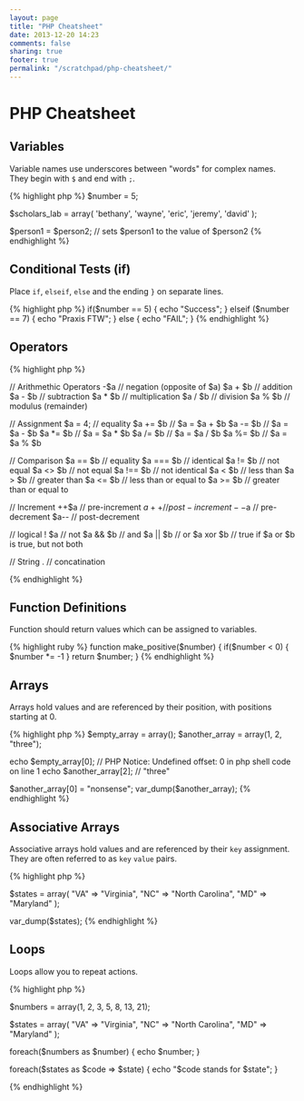 ```yaml
---
layout: page
title: "PHP Cheatsheet"
date: 2013-12-20 14:23
comments: false
sharing: true
footer: true
permalink: "/scratchpad/php-cheatsheet/"
---
```


# PHP Cheatsheet

## Variables
Variable names use underscores between "words" for complex names. They
begin with `$` and end with `;`.

{% highlight php %}
$number = 5;

$scholars_lab = array(
  'bethany',
  'wayne',
  'eric', 
  'jeremy', 
  'david'
);

$person1 = $person2; // sets $person1 to the value of $person2
{% endhighlight %}

## Conditional Tests (if)

Place `if`, `elseif`, `else` and the ending `}` on separate lines.

{% highlight php %}
if($number == 5) {
  echo "Success";
} elseif ($number == 7) {
  echo "Praxis FTW";
} else {
  echo "FAIL";
}
{% endhighlight %}


## Operators
{% highlight php %}

// Arithmethic Operators
-$a     // negation (opposite of $a)
$a + $b // addition
$a - $b // subtraction
$a * $b // multiplication
$a / $b // division
$a % $b // modulus (remainder)

// Assignment
$a = 4; // equality
$a += $b // $a = $a + $b
$a -= $b // $a = $a - $b
$a *= $b // $a = $a * $b
$a /= $b // $a = $a / $b
$a %= $b // $a = $a % $b

// Comparison
$a == $b   // equality
$a === $b  // identical
$a != $b   // not equal
$a <> $b   // not equal
$a !== $b  // not identical
$a < $b    // less than
$a > $b    // greater than
$a <= $b   // less than or equal to
$a >= $b   // greater than or equal to

// Increment
++$a // pre-increment
$a++ // post-increment
--$a // pre-decrement
$a-- // post-decrement

// logical
! $a     // not
$a && $b // and
$a || $b // or
$a xor $b // true if $a or $b is true, but not both

// String
. // concatination

{% endhighlight %}

## Function Definitions

Function should return values which can be assigned to variables.

{% highlight ruby %}
function make_positive($number)
{
  if($number < 0) {
    $number *= -1
  }
  return $number;
}
{% endhighlight %}

## Arrays
Arrays hold values and are referenced by their position, with positions
starting at 0.

{% highlight php %}
$empty_array = array();
$another_array = array(1, 2, "three");

echo $empty_array[0]; // PHP Notice:  Undefined offset: 0 in php shell code on line 1
echo $another_array[2]; // "three"

$another_array[0] = "nonsense";
var_dump($another_array);
{% endhighlight %}

## Associative Arrays
Associative arrays hold values and are referenced by their `key`
assignment. They are often referred to as `key` `value` pairs.

{% highlight php %}

$states = array(
  "VA" => "Virginia",
  "NC" => "North Carolina",
  "MD" => "Maryland"
);

var_dump($states);
{% endhighlight %}


## Loops
Loops allow you to repeat actions.

{% highlight php %}

$numbers = array(1, 2, 3, 5, 8, 13, 21);

$states = array(
  "VA" => "Virginia",
  "NC" => "North Carolina",
  "MD" => "Maryland"
);

foreach($numbers as $number) {
  echo $number;
}

foreach($states as $code => $state) {
  echo "$code stands for $state";
}

{% endhighlight %}


